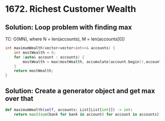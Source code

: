 # 1672. Richest Customer Wealth

## Solution: Loop problem with finding max

TC: O(MN), where N = len(accounts), M = len(accounts[0])

```c++
int maximumWealth(vector<vector<int>>& accounts) {
    int mostWealth = 0;
    for (auto& account : accounts) {
        mostWealth = max(mostWealth, accumulate(account.begin(),account.end(),0));
    }
    return mostWealth;
}
```

## Solution: Create a generator object and get max over that

```py
def maximumWealth(self, accounts: List[List[int]]) -> int:
    return max((sum(bank for bank in account) for account in accounts))
```